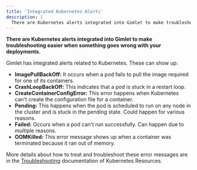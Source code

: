 ```yaml
---
title: 'Integrated Kubernetes Alerts'
description: |
  There are Kubernetes alerts integrated into Gimlet to make troubleshooting easier when something goes wrong with your deployments.
---
```


**There are Kubernetes alerts integrated into Gimlet to make troubleshooting easier when something goes wrong with your deployments.**

Gimlet has integrated alerts related to Kubernetes. These can show up:

- **ImagePullBackOff:** It occurs when a pod fails to pull the image required for one of its containers.
- **CrashLoopBackOff:** This indicates that a pod is stuck in a restart loop.
- **CreateContainerConfigError:** This error happens when Kubernetes can't create the configuration file for a container.
- **Pending:** This happens when the pod is scheduled to run on any node in the cluster and is stuck in the pending state. Could happen for various reasons.
- **Failed:** Occurs when a pod can't run successfully. Can happen due to multiple reasons.
- **OOMKilled:** This error message shows up when a container was terminated because it ran out of memory.

More details about how to treat and troubleshoot these error messages are in the [Troubleshooting](docs/kubernetes-resources/troubleshooting) documentation of Kubernetes Resources.
